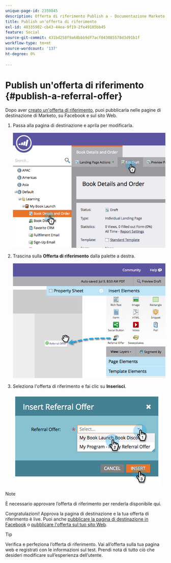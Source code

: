 ```yaml
---
unique-page-id: 2359845
description: Offerta di riferimento Publish a - Documentazione Marketo - Documentazione del prodotto
title: Publish un'offerta di riferimento
exl-id: 48335902-cb43-44ea-9f19-2fe49105bb45
feature: Social
source-git-commit: 431bd258f9a68bbb9df7acf043085578d3d91b1f
workflow-type: tm+mt
source-wordcount: '137'
ht-degree: 0%

---
```


# Publish un&#39;offerta di riferimento {#publish-a-referral-offer}

Dopo aver [creato un&#39;offerta di riferimento](/help/marketo/product-docs/demand-generation/social/referral-offers/create-a-referral-offer.md), puoi pubblicarla nelle pagine di destinazione di Marketo, su Facebook e sul sito Web.

1. Passa alla pagina di destinazione e aprila per modificarla.

   ![](assets/image2014-9-19-11-3a15-3a30.png)

1. Trascina sulla **Offerta di riferimento** dalla palette a destra.

   ![](assets/image2014-9-19-11-3a15-3a42.png)

1. Seleziona l&#39;offerta di riferimento e fai clic su **Inserisci**.

   ![](assets/image2014-9-19-11-3a15-3a52.png)

>[!NOTE]
>
>È necessario approvare l’offerta di riferimento per renderla disponibile qui.

Congratulazioni! Approva la pagina di destinazione e la tua offerta di riferimento è live. Puoi anche [pubblicare la pagina di destinazione in Facebook](/help/marketo/product-docs/demand-generation/facebook/publish-landing-pages-to-facebook.md) o [pubblicare l&#39;offerta sul tuo sito Web](/help/marketo/product-docs/demand-generation/social/social-functions/deploy-social-on-your-website.md).

>[!TIP]
>
>Verifica e perfeziona l’offerta di riferimento. Vai all’offerta sulla tua pagina web e registrati con le informazioni sul test. Prendi nota di tutto ciò che desideri modificare sull’esperienza dell’utente.
